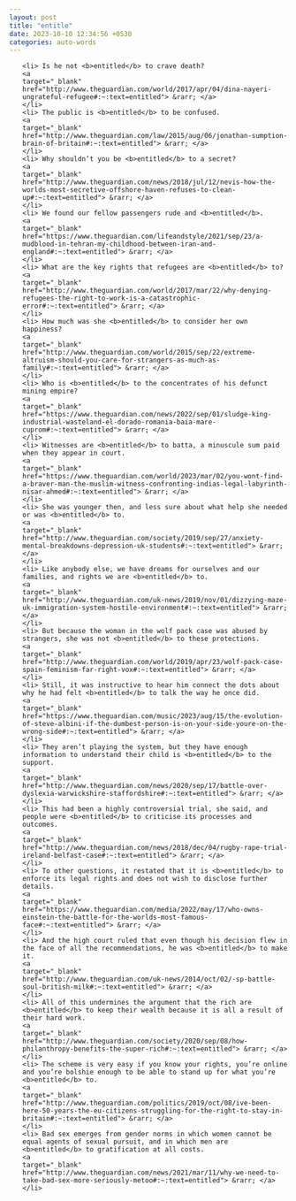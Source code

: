 ```yaml
---
layout: post
title: "entitle"
date: 2023-10-10 12:34:56 +0530
categories: auto-words
---
```

<ol>

    <li> Is he not <b>entitled</b> to crave death?
    <a 
    target="_blank" 
    href="http://www.theguardian.com/world/2017/apr/04/dina-nayeri-ungrateful-refugee#:~:text=entitled"> &rarr; </a>
    </li>
    <li> The public is <b>entitled</b> to be confused.
    <a 
    target="_blank" 
    href="http://www.theguardian.com/law/2015/aug/06/jonathan-sumption-brain-of-britain#:~:text=entitled"> &rarr; </a>
    </li>
    <li> Why shouldn’t you be <b>entitled</b> to a secret?
    <a 
    target="_blank" 
    href="http://www.theguardian.com/news/2018/jul/12/nevis-how-the-worlds-most-secretive-offshore-haven-refuses-to-clean-up#:~:text=entitled"> &rarr; </a>
    </li>
    <li> We found our fellow passengers rude and <b>entitled</b>.
    <a 
    target="_blank" 
    href="https://www.theguardian.com/lifeandstyle/2021/sep/23/a-mudblood-in-tehran-my-childhood-between-iran-and-england#:~:text=entitled"> &rarr; </a>
    </li>
    <li> What are the key rights that refugees are <b>entitled</b> to?
    <a 
    target="_blank" 
    href="http://www.theguardian.com/world/2017/mar/22/why-denying-refugees-the-right-to-work-is-a-catastrophic-error#:~:text=entitled"> &rarr; </a>
    </li>
    <li> How much was she <b>entitled</b> to consider her own happiness?
    <a 
    target="_blank" 
    href="http://www.theguardian.com/world/2015/sep/22/extreme-altruism-should-you-care-for-strangers-as-much-as-family#:~:text=entitled"> &rarr; </a>
    </li>
    <li> Who is <b>entitled</b> to the concentrates of his defunct mining empire?
    <a 
    target="_blank" 
    href="https://www.theguardian.com/news/2022/sep/01/sludge-king-industrial-wasteland-el-dorado-romania-baia-mare-cuprom#:~:text=entitled"> &rarr; </a>
    </li>
    <li> Witnesses are <b>entitled</b> to batta, a minuscule sum paid when they appear in court.
    <a 
    target="_blank" 
    href="https://www.theguardian.com/world/2023/mar/02/you-wont-find-a-braver-man-the-muslim-witness-confronting-indias-legal-labyrinth-nisar-ahmed#:~:text=entitled"> &rarr; </a>
    </li>
    <li> She was younger then, and less sure about what help she needed or was <b>entitled</b> to.
    <a 
    target="_blank" 
    href="http://www.theguardian.com/society/2019/sep/27/anxiety-mental-breakdowns-depression-uk-students#:~:text=entitled"> &rarr; </a>
    </li>
    <li> Like anybody else, we have dreams for ourselves and our families, and rights we are <b>entitled</b> to.
    <a 
    target="_blank" 
    href="http://www.theguardian.com/uk-news/2019/nov/01/dizzying-maze-uk-immigration-system-hostile-environment#:~:text=entitled"> &rarr; </a>
    </li>
    <li> But because the woman in the wolf pack case was abused by strangers, she was not <b>entitled</b> to these protections.
    <a 
    target="_blank" 
    href="http://www.theguardian.com/world/2019/apr/23/wolf-pack-case-spain-feminism-far-right-vox#:~:text=entitled"> &rarr; </a>
    </li>
    <li> Still, it was instructive to hear him connect the dots about why he had felt <b>entitled</b> to talk the way he once did.
    <a 
    target="_blank" 
    href="https://www.theguardian.com/music/2023/aug/15/the-evolution-of-steve-albini-if-the-dumbest-person-is-on-your-side-youre-on-the-wrong-side#:~:text=entitled"> &rarr; </a>
    </li>
    <li> They aren’t playing the system, but they have enough information to understand their child is <b>entitled</b> to the support.
    <a 
    target="_blank" 
    href="http://www.theguardian.com/news/2020/sep/17/battle-over-dyslexia-warwickshire-staffordshire#:~:text=entitled"> &rarr; </a>
    </li>
    <li> This had been a highly controversial trial, she said, and people were <b>entitled</b> to criticise its processes and outcomes.
    <a 
    target="_blank" 
    href="http://www.theguardian.com/news/2018/dec/04/rugby-rape-trial-ireland-belfast-case#:~:text=entitled"> &rarr; </a>
    </li>
    <li> To other questions, it restated that it is <b>entitled</b> to enforce its legal rights and does not wish to disclose further details.
    <a 
    target="_blank" 
    href="https://www.theguardian.com/media/2022/may/17/who-owns-einstein-the-battle-for-the-worlds-most-famous-face#:~:text=entitled"> &rarr; </a>
    </li>
    <li> And the high court ruled that even though his decision flew in the face of all the recommendations, he was <b>entitled</b> to make it.
    <a 
    target="_blank" 
    href="http://www.theguardian.com/uk-news/2014/oct/02/-sp-battle-soul-british-milk#:~:text=entitled"> &rarr; </a>
    </li>
    <li> All of this undermines the argument that the rich are <b>entitled</b> to keep their wealth because it is all a result of their hard work.
    <a 
    target="_blank" 
    href="http://www.theguardian.com/society/2020/sep/08/how-philanthropy-benefits-the-super-rich#:~:text=entitled"> &rarr; </a>
    </li>
    <li> The scheme is very easy if you know your rights, you’re online and you’re bolshie enough to be able to stand up for what you’re <b>entitled</b> to.
    <a 
    target="_blank" 
    href="http://www.theguardian.com/politics/2019/oct/08/ive-been-here-50-years-the-eu-citizens-struggling-for-the-right-to-stay-in-britain#:~:text=entitled"> &rarr; </a>
    </li>
    <li> Bad sex emerges from gender norms in which women cannot be equal agents of sexual pursuit, and in which men are <b>entitled</b> to gratification at all costs.
    <a 
    target="_blank" 
    href="http://www.theguardian.com/news/2021/mar/11/why-we-need-to-take-bad-sex-more-seriously-metoo#:~:text=entitled"> &rarr; </a>
    </li>
